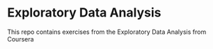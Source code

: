 Exploratory Data Analysis
========
This repo contains exercises from the Exploratory Data Analysis from Coursera
